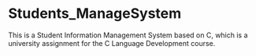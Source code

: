 # Students_ManageSystem
This is a Student Information Management System based on C, which is a university assignment for the C Language Development course.
